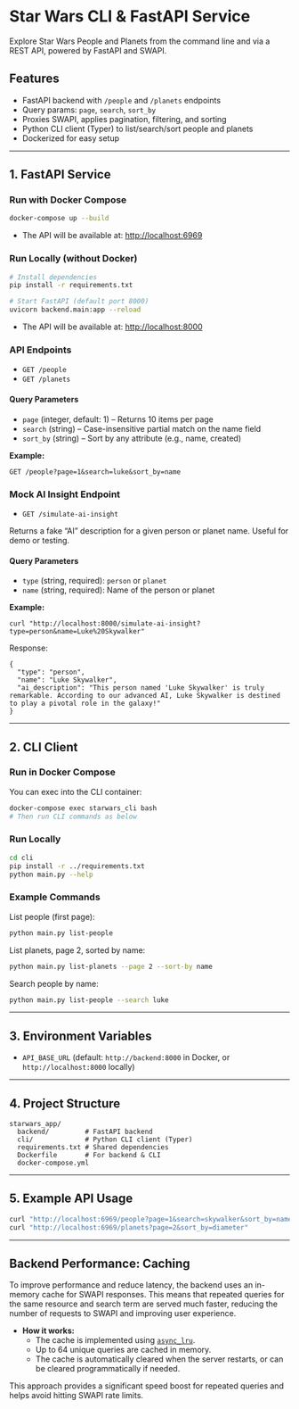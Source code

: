 # Star Wars CLI & FastAPI Service

Explore Star Wars People and Planets from the command line and via a REST API, powered by FastAPI and SWAPI.

## Features
- FastAPI backend with `/people` and `/planets` endpoints
- Query params: `page`, `search`, `sort_by`
- Proxies SWAPI, applies pagination, filtering, and sorting
- Python CLI client (Typer) to list/search/sort people and planets
- Dockerized for easy setup

---

## 1. FastAPI Service

### Run with Docker Compose
```bash
docker-compose up --build
```
- The API will be available at: [http://localhost:6969](http://localhost:6969)

### Run Locally (without Docker)
```bash
# Install dependencies
pip install -r requirements.txt

# Start FastAPI (default port 8000)
uvicorn backend.main:app --reload
```
- The API will be available at: [http://localhost:8000](http://localhost:8000)

### API Endpoints
- `GET /people`
- `GET /planets`

#### Query Parameters
- `page` (integer, default: 1) – Returns 10 items per page
- `search` (string) – Case-insensitive partial match on the name field
- `sort_by` (string) – Sort by any attribute (e.g., name, created)

**Example:**
```
GET /people?page=1&search=luke&sort_by=name
```

### Mock AI Insight Endpoint
- `GET /simulate-ai-insight`

Returns a fake “AI” description for a given person or planet name. Useful for demo or testing.

#### Query Parameters
- `type` (string, required): `person` or `planet`
- `name` (string, required): Name of the person or planet

**Example:**
```
curl "http://localhost:8000/simulate-ai-insight?type=person&name=Luke%20Skywalker"
```
Response:
```
{
  "type": "person",
  "name": "Luke Skywalker",
  "ai_description": "This person named 'Luke Skywalker' is truly remarkable. According to our advanced AI, Luke Skywalker is destined to play a pivotal role in the galaxy!"
}
```

---

## 2. CLI Client

### Run in Docker Compose
You can exec into the CLI container:
```bash
docker-compose exec starwars_cli bash
# Then run CLI commands as below
```

### Run Locally
```bash
cd cli
pip install -r ../requirements.txt
python main.py --help
```

### Example Commands
List people (first page):
```bash
python main.py list-people
```

List planets, page 2, sorted by name:
```bash
python main.py list-planets --page 2 --sort-by name
```

Search people by name:
```bash
python main.py list-people --search luke
```

---

## 3. Environment Variables
- `API_BASE_URL` (default: `http://backend:8000` in Docker, or `http://localhost:8000` locally)

---

## 4. Project Structure
```
starwars_app/
  backend/         # FastAPI backend
  cli/             # Python CLI client (Typer)
  requirements.txt # Shared dependencies
  Dockerfile       # For backend & CLI
  docker-compose.yml
```

---

## 5. Example API Usage
```bash
curl "http://localhost:6969/people?page=1&search=skywalker&sort_by=name"
curl "http://localhost:6969/planets?page=2&sort_by=diameter"
```

---

## Backend Performance: Caching

To improve performance and reduce latency, the backend uses an in-memory cache for SWAPI responses. This means that repeated queries for the same resource and search term are served much faster, reducing the number of requests to SWAPI and improving user experience.

- **How it works:**
  - The cache is implemented using [`async_lru`](https://pypi.org/project/async-lru/).
  - Up to 64 unique queries are cached in memory.
  - The cache is automatically cleared when the server restarts, or can be cleared programmatically if needed.

This approach provides a significant speed boost for repeated queries and helps avoid hitting SWAPI rate limits.

